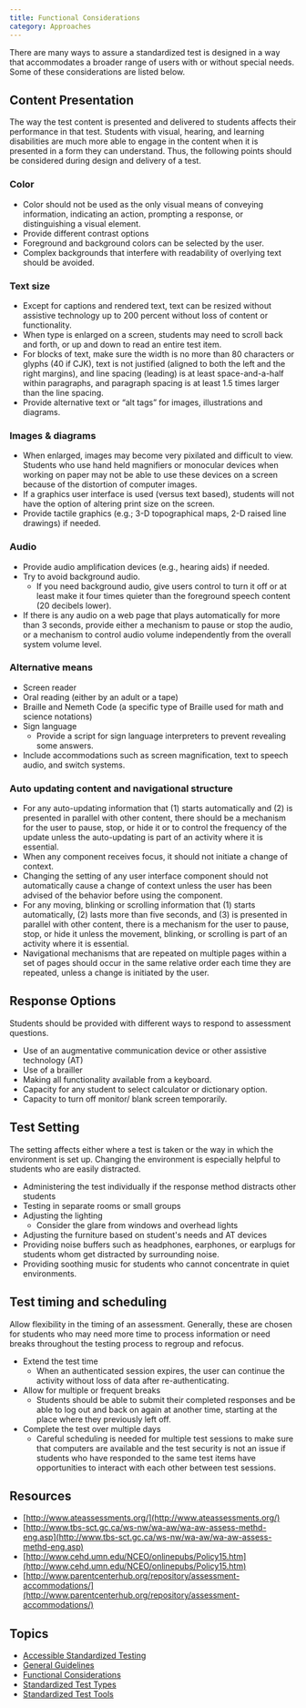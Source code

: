```yaml
---
title: Functional Considerations
category: Approaches
---
```

There are many ways to assure a standardized test is designed in a way that accommodates a broader range of users with
or without special needs. Some of these considerations are listed below.

## Content Presentation

The way the test content is presented and delivered to students affects their performance in that test. Students with
visual, hearing, and learning disabilities are much more able to engage in the content when it is presented in a form
they can understand. Thus, the following points should be considered during design and delivery of a test.

### Color

* Color should not be used as the only visual means of conveying information, indicating an action, prompting a
response, or distinguishing a visual element.
* Provide different contrast options
* Foreground and background colors can be selected by the user.
* Complex backgrounds that interfere with readability of overlying text should be avoided.

### Text size

* Except for captions and rendered text, text can be resized without assistive technology up to 200 percent without
loss of content or functionality.
* When type is enlarged on a screen, students may need to scroll back and forth, or up and down to read an entire test
item.
* For blocks of text, make sure the width is no more than 80 characters or glyphs (40 if CJK), text is not justified
(aligned to both the left and the right margins), and line spacing (leading) is at least space-and-a-half within
paragraphs, and paragraph spacing is at least 1.5 times larger than the line spacing.
* Provide alternative text or “alt tags” for images, illustrations and diagrams.

### Images & diagrams

* When enlarged, images may become very pixilated and difficult to view. Students who use hand held magnifiers or
monocular devices when working on paper may not be able to use these devices on a screen because of the distortion of
computer images.
* If a graphics user interface is used (versus text based), students will not have the option of altering print size
on the screen.
* Provide tactile graphics (e.g.; 3-D topographical maps, 2-D raised line drawings) if needed.

### Audio

* Provide audio amplification devices (e.g., hearing aids) if needed.
* Try to avoid background audio.
  * If you need background audio, give users control to turn it off or at least make it four times quieter than the
  foreground speech content (20 decibels lower).
* If there is any audio on a web page that plays automatically for more than 3 seconds, provide either a mechanism to
pause or stop the audio, or a mechanism to control audio volume independently from the overall system volume level.

### Alternative means

* Screen reader
* Oral reading (either by an adult or a tape)
* Braille and Nemeth Code (a specific type of Braille used for math and science notations)
* Sign language
  * Provide a script for sign language interpreters to prevent revealing some answers.
* Include accommodations such as screen magnification, text to speech audio, and switch systems.

### Auto updating content and navigational structure

* For any auto-updating information that (1) starts automatically and (2) is presented in parallel with other content,
there should be a mechanism for the user to pause, stop, or hide it or to control the frequency of the update unless
the auto-updating is part of an activity where it is essential.
* When any component receives focus, it should not initiate a change of context.
* Changing the setting of any user interface component  should not automatically cause a change of context  unless the
user has been advised of the behavior before using the component.
* For any moving, blinking or scrolling information that (1) starts automatically, (2) lasts more than five seconds,
and (3) is presented in parallel with other content, there is a mechanism for the user to pause, stop, or hide it
unless the movement, blinking, or scrolling is part of an activity where it is essential.
* Navigational mechanisms that are repeated on multiple pages within a set of pages should occur in the same relative
order each time they are repeated, unless a change is initiated by the user.

## Response Options

Students should be provided with different ways to respond to assessment questions.

* Use of an augmentative communication device or other assistive technology (AT)
* Use of a brailler
* Making all functionality available from a keyboard.
* Capacity for any student to select calculator or dictionary option.
* Capacity to turn off monitor/ blank screen temporarily.

## Test Setting

The setting affects either where a test is taken or the way in which the environment is set up. Changing the
environment is especially helpful to students who are easily distracted.

* Administering the test individually if the response method distracts other students
* Testing in separate rooms or small groups
* Adjusting the lighting
  * Consider the glare from windows and overhead lights
* Adjusting the furniture based on student's needs and AT devices
* Providing noise buffers such as headphones, earphones, or earplugs for students whom get distracted by surrounding
noise.
* Providing soothing music for students who cannot concentrate in quiet environments.

## Test timing and scheduling

Allow flexibility in the timing of an assessment. Generally, these are chosen for students who may need more time to
process information or need breaks throughout the testing process to regroup and refocus.

* Extend the test time
  * When an authenticated session expires, the user can continue the activity without loss of data after
  re-authenticating.
* Allow for multiple or frequent breaks
  * Students should be able to submit their completed responses and be able to log out and back on again at another
  time, starting at the place where they previously left off.
* Complete the test over multiple days
  * Careful scheduling is needed for multiple test sessions to make sure that computers are available and the test
  security is not an issue if students who have responded to the same test items have opportunities to interact with
  each other between test sessions.

## Resources

* [http://www.ateassessments.org/](http://www.ateassessments.org/)
* [http://www.tbs-sct.gc.ca/ws-nw/wa-aw/wa-aw-assess-methd-eng.asp](http://www.tbs-sct.gc.ca/ws-nw/wa-aw/wa-aw-assess-methd-eng.asp)
* [http://www.cehd.umn.edu/NCEO/onlinepubs/Policy15.htm](http://www.cehd.umn.edu/NCEO/onlinepubs/Policy15.htm)
* [http://www.parentcenterhub.org/repository/assessment-accommodations/](http://www.parentcenterhub.org/repository/assessment-accommodations/)

## Topics

* [Accessible Standardized Testing](/AccessibleStandardizedTesting.html)
* [General Guidelines](/GeneralGuidelines.html)
* [Functional Considerations](/FunctionalConsiderations.html)
* [Standardized Test Types](StandardizedTestTypes.html)
* [Standardized Test Tools](/StandardizedTestTools.html)
